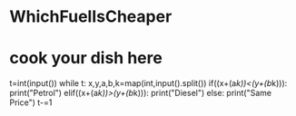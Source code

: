 # WhichFuelIsCheaper
# cook your dish here
t=int(input())
while t:
    x,y,a,b,k=map(int,input().split())
    if((x+(a*k))<(y+(b*k))):
        print("Petrol")
    elif((x+(a*k))>(y+(b*k))):
        print("Diesel")
    else:
        print("Same Price")
    t-=1
    
